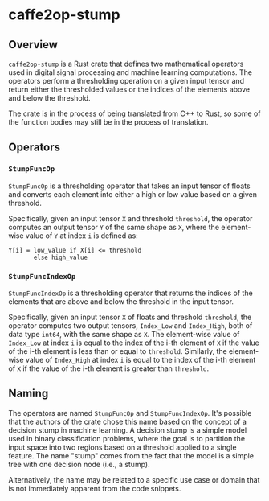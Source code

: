 # caffe2op-stump

## Overview

`caffe2op-stump` is a Rust crate that defines two
mathematical operators used in digital signal
processing and machine learning computations. The
operators perform a thresholding operation on
a given input tensor and return either the
thresholded values or the indices of the elements
above and below the threshold.

The crate is in the process of being translated
from C++ to Rust, so some of the function bodies
may still be in the process of translation.

## Operators

### `StumpFuncOp`

`StumpFuncOp` is a thresholding operator that
takes an input tensor of floats and converts each
element into either a high or low value based on
a given threshold.

Specifically, given an input tensor `X` and
threshold `threshold`, the operator computes an
output tensor `Y` of the same shape as `X`, where
the element-wise value of `Y` at index `i` is
defined as:

```
Y[i] = low_value if X[i] <= threshold
       else high_value
```

### `StumpFuncIndexOp`

`StumpFuncIndexOp` is a thresholding operator that
returns the indices of the elements that are above
and below the threshold in the input tensor.

Specifically, given an input tensor `X` of floats
and threshold `threshold`, the operator computes
two output tensors, `Index_Low` and `Index_High`,
both of data type `int64`, with the same shape as
`X`. The element-wise value of `Index_Low` at
index `i` is equal to the index of the i-th
element of `X` if the value of the i-th element is
less than or equal to `threshold`. Similarly, the
element-wise value of `Index_High` at index `i` is
equal to the index of the i-th element of `X` if
the value of the i-th element is greater than
`threshold`.

## Naming

The operators are named `StumpFuncOp` and
`StumpFuncIndexOp`. It's possible that the authors
of the crate chose this name based on the concept
of a decision stump in machine
learning. A decision stump is a simple model used
in binary classification problems, where the goal
is to partition the input space into two regions
based on a threshold applied to a single
feature. The name "stump" comes from the fact that
the model is a simple tree with one decision node
(i.e., a stump).

Alternatively, the name may be related to
a specific use case or domain that is not
immediately apparent from the code snippets.
